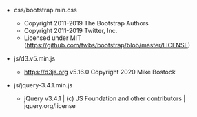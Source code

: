 ﻿* css/bootstrap.min.css

    * Copyright 2011-2019 The Bootstrap Authors
    * Copyright 2011-2019 Twitter, Inc.
    * Licensed under MIT (https://github.com/twbs/bootstrap/blob/master/LICENSE)

* js/d3.v5.min.js
    * https://d3js.org v5.16.0 Copyright 2020 Mike Bostock

* js/jquery-3.4.1.min.js
    * jQuery v3.4.1 | (c) JS Foundation and other contributors | jquery.org/license
